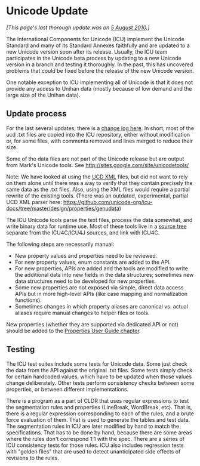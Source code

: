 <!--
© 2021 and later: Unicode, Inc. and others.
License & terms of use: http://www.unicode.org/copyright.html
-->

# Unicode Update

*[This page's last thorough update was on [5 August
2010](https://sites.google.com/site/icusite/system/app/pages/admin/revisions?wuid=wuid:gx:6c0edddbaea77d12).]*

The International Components for Unicode (ICU) implement the Unicode Standard
and many of its Standard Annexes faithfully and are updated to a new Unicode
version soon after its release. Usually, the ICU team participates in the
Unicode beta process by updating to a new Unicode version in a branch and
testing it thoroughly. In the past, this has uncovered problems that could be
fixed before the release of the new Unicode version.

One notable exception to ICU implementing all of Unicode is that it does not
provide any access to Unihan data (mostly because of low demand and the large
size of the Unihan data).

## Update process

For the last several updates, there is a [change log
here](https://github.com/unicode-org/icu/blob/master/icu4c/source/data/unidata/changes.txt).
In short, most of the ucd .txt files are copied into the ICU repository, either
without modification or, for some files, with comments removed and lines merged
to reduce their size.

Some of the data files are not part of the Unicode release but are output from
Mark's Unicode tools. See <http://sites.google.com/site/unicodetools/>

Note: We have looked at using the [UCD
XML](http://www.unicode.org/ucd/#UCDinXML) files, but did not want to rely on
them alone until there was a way to verify that they contain precisely the same
data as the .txt files. Also, using the XML files would require a partial
rewrite of the existing tools. (There was an outdated, experimental, partial UCD
XML parser here:
<https://github.com/unicode-org/icu-docs/tree/master/design/properties/genudata>)

The ICU Unicode tools parse the text files, process the data somewhat, and write
binary data for runtime use. Most of these tools live in a [source
tree](https://github.com/unicode-org/icu/tree/master/tools/unicode) separate
from the ICU4C/ICU4J sources, and link with ICU4C.

The following steps are necessarily manual:

*   New property values and properties need to be reviewed.
*   For new property values, enum constants are added to the API.
*   For new properties, APIs are added and the tools are modified to write the
    additional data into new fields in the data structures; sometimes new data
    structures need to be developed for new properties.
*   Some new properties are not exposed via simple, direct data access APIs but
    in more high-level APIs (like case mapping and normalization functions).
*   Sometimes changes in which property aliases are canonical vs. actual aliases
    require manual changes to helper files or tools.

New properties (whether they are supported via dedicated API or not) should be
added to the [Properties User Guide
chapter](http://userguide.icu-project.org/strings/properties).

## Testing

The ICU test suites include some tests for Unicode data. Some just check the
data from the API against the original .txt files. Some tests simply check for
certain hardcoded values, which have to be updated when those values change
deliberately. Other tests perform consistency checks between some properties, or
between different implementations.

There is a program as a part of CLDR that uses regular expressions to test the
segmentation rules and properties (LineBreak, WordBreak, etc). That is, there is
a regular expression corresponding to each of the rules, and a brute force
evaluation of them. That is used to generate the tables and test data. The
segmentation rules in ICU are later modified by hand to match the
specifications. That has to be done by hand, because there are some areas where
the rules don't correspond 1:1 with the spec. There are a series of ICU
consistency tests for those rules. ICU also includes regression tests with
"golden files" that are used to detect unanticipated side effects of revisions
to the rules.
